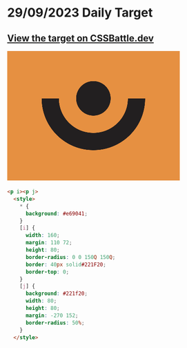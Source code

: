# 29/09/2023 Daily Target

## [View the target on CSSBattle.dev](https://cssbattle.dev/play/6hmKxYtyQQErMLuSVqHd)

![Alt text](img/target_jELVrVb.png?raw=true "Target 29/09/2023")

```html
<p i><p j>
  <style>
    * {
      background: #e69041;
    }
    [i] {
      width: 160;
      margin: 110 72;
      height: 80;
      border-radius: 0 0 150Q 150Q;
      border: 40px solid#221F20;
      border-top: 0;
    }
    [j] {
      background: #221f20;
      width: 80;
      height: 80;
      margin: -270 152;
      border-radius: 50%;
    }
  </style>
```

